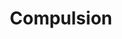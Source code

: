 ---
title: "Compulsion"
index:
  - compulsion
permalink: /spells/compulsion/
tags:
  - Spell
  - 4th Level
  - Enchantment
available_for:
  - Bard
level: "4th Level"
school: "Enchantment"
range: "30 ft"
comp:
  - V
  - S
duration: "1 Minute"
concentration: true
attack: "WIS Save"
description: |
  Creatures of your choice that you can see within range and that can hear you must make a wisdom saving throw. A target automatically succeeds on this saving throw if it can't be charmed. On a failed save, a target is affected by this spell. Until the spell ends, you can use a bonus action on each of your turns to designate a direction that is horizontal to you. Each affected target must use as much of its movement as possible to move in that direction on its next turn. It can take any action before it moves. After moving in this way, it can make another Wisdom save to try to end the effect.

  A target isn't compelled to move into an obviously deadly hazard, such as a fire or a pit, but it will provoke opportunity attacks to move in the designated direction.
excerpt: "Creatures of your choice that you can see within range and that can hear you must make a wisdom saving throw."
source: "Basic Rules"
---